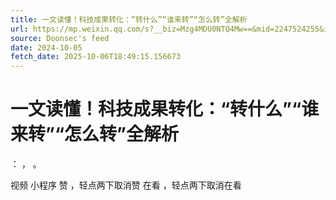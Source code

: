 ```yaml
---
title: 一文读懂！科技成果转化：“转什么”“谁来转”“怎么转”全解析
url: https://mp.weixin.qq.com/s?__biz=Mzg4MDU0NTQ4Mw==&mid=2247524255&idx=1&sn=2be5a17d73c186907b99c39802c26d5c
source: Doonsec's feed
date: 2024-10-05
fetch_date: 2025-10-06T18:49:15.156673
---
```


# 一文读懂！科技成果转化：“转什么”“谁来转”“怎么转”全解析

：
，
。

视频
小程序
赞
，轻点两下取消赞
在看
，轻点两下取消在看
